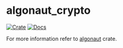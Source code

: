 # algonaut_crypto

[![Crate](https://meritbadge.herokuapp.com/algonaut)](https://crates.io/crates/algonaut_crypto)
[![Docs](https://docs.rs/paypal-rs/badge.svg)](https://docs.rs/algonaut_crypto)

For more information refer to [algonaut](https://crates.io/crates/algonaut) crate.
